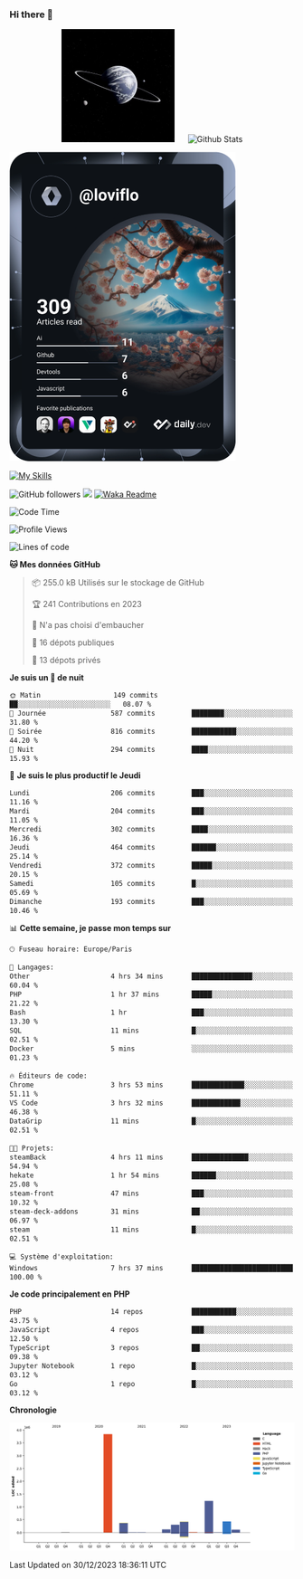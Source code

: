 ### Hi there 👋

<p align="center">
  <img src="https://github.com/Loviflo/Loviflo/blob/main/img/portrait.jpg" alt="Loviflo" height="200" style="margin-right: 20px"/>
  <img src="https://github-readme-stats.vercel.app/api?username=Loviflo&show_icons=true&theme=graywhite" alt="Github Stats" />
</p>

<a href="https://app.daily.dev/loviflo"><img src="https://github.com/loviflo/loviflo/blob/main/devcard.svg" width="400" alt="Loviflo's Dev Card"/></a>


[![My Skills](https://skillicons.dev/icons?i=php,laravel,symfony,mysql,js,ts,html,css,sass,angular,docker,webpack,vscode,figma,git,github,gitlab)](https://skillicons.dev)


![GitHub followers](https://img.shields.io/github/followers/Loviflo?label=Follow&style=social)
![](https://visitor-badge.glitch.me/badge?page_id=Loviflo.Loviflo)
[![Waka Readme](https://github.com/Loviflo/Loviflo/actions/workflows/update-stats.yml/badge.svg)](https://github.com/Loviflo/Loviflo/actions/workflows/update-stats.yml)

<!--START_SECTION:waka-->
![Code Time](http://img.shields.io/badge/Code%20Time-1%2C758%20hrs%2054%20mins-blue)

![Profile Views](http://img.shields.io/badge/Vues%20du%20profil-0-blue)

![Lines of code](https://img.shields.io/badge/Depuis%20Hello%20World%2C%20j%27ai%20%C3%A9crit-6.8%20million%20Lignes%20de%20code-blue)

**🐱 Mes données GitHub** 

> 📦 255.0 kB Utilisés sur le stockage de GitHub 
 > 
> 🏆 241 Contributions en 2023
 > 
> 🚫 N'a pas choisi d'embaucher
 > 
> 📜 16 dépots publiques 
 > 
> 🔑 13 dépots privés 
 > 
**Je suis un 🦉 de nuit** 

```text
🌞 Matin                  149 commits         ██░░░░░░░░░░░░░░░░░░░░░░░   08.07 % 
🌆 Journée                587 commits         ████████░░░░░░░░░░░░░░░░░   31.80 % 
🌃 Soirée                 816 commits         ███████████░░░░░░░░░░░░░░   44.20 % 
🌙 Nuit                   294 commits         ████░░░░░░░░░░░░░░░░░░░░░   15.93 % 
```
📅 **Je suis le plus productif le Jeudi** 

```text
Lundi                    206 commits         ███░░░░░░░░░░░░░░░░░░░░░░   11.16 % 
Mardi                    204 commits         ███░░░░░░░░░░░░░░░░░░░░░░   11.05 % 
Mercredi                 302 commits         ████░░░░░░░░░░░░░░░░░░░░░   16.36 % 
Jeudi                    464 commits         ██████░░░░░░░░░░░░░░░░░░░   25.14 % 
Vendredi                 372 commits         █████░░░░░░░░░░░░░░░░░░░░   20.15 % 
Samedi                   105 commits         █░░░░░░░░░░░░░░░░░░░░░░░░   05.69 % 
Dimanche                 193 commits         ███░░░░░░░░░░░░░░░░░░░░░░   10.46 % 
```


📊 **Cette semaine, je passe mon temps sur** 

```text
🕑︎ Fuseau horaire: Europe/Paris

💬 Langages: 
Other                    4 hrs 34 mins       ███████████████░░░░░░░░░░   60.04 % 
PHP                      1 hr 37 mins        █████░░░░░░░░░░░░░░░░░░░░   21.22 % 
Bash                     1 hr                ███░░░░░░░░░░░░░░░░░░░░░░   13.30 % 
SQL                      11 mins             █░░░░░░░░░░░░░░░░░░░░░░░░   02.51 % 
Docker                   5 mins              ░░░░░░░░░░░░░░░░░░░░░░░░░   01.23 % 

🔥 Éditeurs de code: 
Chrome                   3 hrs 53 mins       █████████████░░░░░░░░░░░░   51.11 % 
VS Code                  3 hrs 32 mins       ████████████░░░░░░░░░░░░░   46.38 % 
DataGrip                 11 mins             █░░░░░░░░░░░░░░░░░░░░░░░░   02.51 % 

🐱‍💻 Projets: 
steamBack                4 hrs 11 mins       ██████████████░░░░░░░░░░░   54.94 % 
hekate                   1 hr 54 mins        ██████░░░░░░░░░░░░░░░░░░░   25.08 % 
steam-front              47 mins             ███░░░░░░░░░░░░░░░░░░░░░░   10.32 % 
steam-deck-addons        31 mins             ██░░░░░░░░░░░░░░░░░░░░░░░   06.97 % 
steam                    11 mins             █░░░░░░░░░░░░░░░░░░░░░░░░   02.51 % 

💻 Système d'exploitation: 
Windows                  7 hrs 37 mins       █████████████████████████   100.00 % 
```

**Je code principalement en PHP** 

```text
PHP                      14 repos            ███████████░░░░░░░░░░░░░░   43.75 % 
JavaScript               4 repos             ███░░░░░░░░░░░░░░░░░░░░░░   12.50 % 
TypeScript               3 repos             ██░░░░░░░░░░░░░░░░░░░░░░░   09.38 % 
Jupyter Notebook         1 repo              █░░░░░░░░░░░░░░░░░░░░░░░░   03.12 % 
Go                       1 repo              █░░░░░░░░░░░░░░░░░░░░░░░░   03.12 % 
```



**Chronologie**

![Lines of Code chart](https://raw.githubusercontent.com/Loviflo/Loviflo/main/assets/bar_graph.png)


 Last Updated on 30/12/2023 18:36:11 UTC
<!--END_SECTION:waka-->
